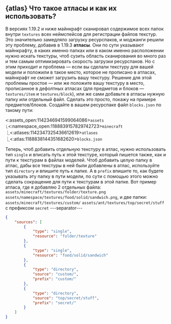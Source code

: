 ## {atlas} Что такое атласы и как их использовать?
В версиях 1.19.2 и ниже майнкрафт сканировал содержимое всех папок внутри `textures` всех неймспейсов для регистрации файлов текстур. Это значительно замедляло загрузку ресурспаков, и моджанги решили эту проблему, добавив в 1.19.3 **атласы**. Они по сути указывают майнкрафту, в каких именно папках или в каком именно расположении нужно искать текстуры, чтоб сузить область сканирования во много раз и тем самым оптимизировать скорость загрузки ресурспаков. Но с этим приходит и проблема — если вы сделали текстуру для вашей модели и положили в такое место, которое не прописано в атласах, майнкрафт не сможет загрузить вашу текстуру. Решение для этой проблемы простое — или же положите вашу текстуру в место, прописанное в дефолтных атласах (для предметов и блоков — `textures/item` и `textures/block`), или же сами добавьте в атласы нужную папку или отдельный файл. Сделать это просто, покажу на примере предметов/блоков. Создайте в вашем ресурспаке файл `blocks.json` по такому пути:

<:assets_open:1142346941599064086>`assets`
⎿<:namespace_open:1188839157829742723>`minecraft`
　⎿<:atlases:1142347325436612619>`atlases`
　　⎿<:atlas:1188838144351682620>`blocks.json`

Теперь, чтоб добавить отдельную текстуру в атлас, нужно использовать тип `single` и вписать путь к этой текстуре, который пишется также, как и пути к текстурам в файлах моделей. Чтоб добавить целую папку в атлас, дабы все текстуры в ней были добавлены в атлас, используйте тип `directory` и впишите путь к папке. А в `prefix` впишите то, как будете указывать эту папку в пути модели, по сути с помощью этого можно сделать сокращение для пути к текстурам в этой папке.
Вот пример атласа, где я добавляю 2 отдельных файла:
`assets/minecraft/textures/folder/texture.png`
`assets/namespace/textures/food/solid/sandwich.png`,
и две папки:
`assets/minecraft/textures/custom/`
`assets/ant/textures/top/secret/stuff` с префиксом `secret`
---separator---
```json
{
    "sources": [
		{
            "type": "single",
            "resource": "folder/texture"
        },
		{
            "type": "single",
            "resource": "food/solid/sandwich"
        },
        {
            "type": "directory",
            "source": "custom/",
            "prefix": "custom/"
        },
		{
            "type": "directory",
            "source": "top/secret/stuff",
            "prefix": "secret/"
        }
	]
}
```